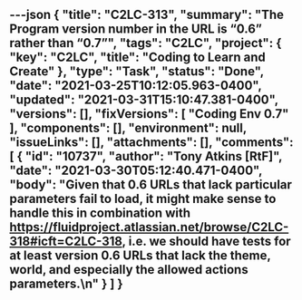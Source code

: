 ---json
{
  "title": "C2LC-313",
  "summary": "The Program version number in the URL is “0.6” rather than “0.7”",
  "tags": "C2LC",
  "project": {
    "key": "C2LC",
    "title": "Coding to Learn and Create"
  },
  "type": "Task",
  "status": "Done",
  "date": "2021-03-25T10:12:05.963-0400",
  "updated": "2021-03-31T15:10:47.381-0400",
  "versions": [],
  "fixVersions": [
    "Coding Env 0.7"
  ],
  "components": [],
  "environment": null,
  "issueLinks": [],
  "attachments": [],
  "comments": [
    {
      "id": "10737",
      "author": "Tony Atkins [RtF]",
      "date": "2021-03-30T05:12:40.471-0400",
      "body": "Given that 0.6 URLs that lack particular parameters fail to load, it might make sense to handle this in combination with <https://fluidproject.atlassian.net/browse/C2LC-318#icft=C2LC-318>, i.e. we should have tests for at least version 0.6 URLs that lack the theme, world, and especially the allowed actions parameters.\n"
    }
  ]
}
---

        